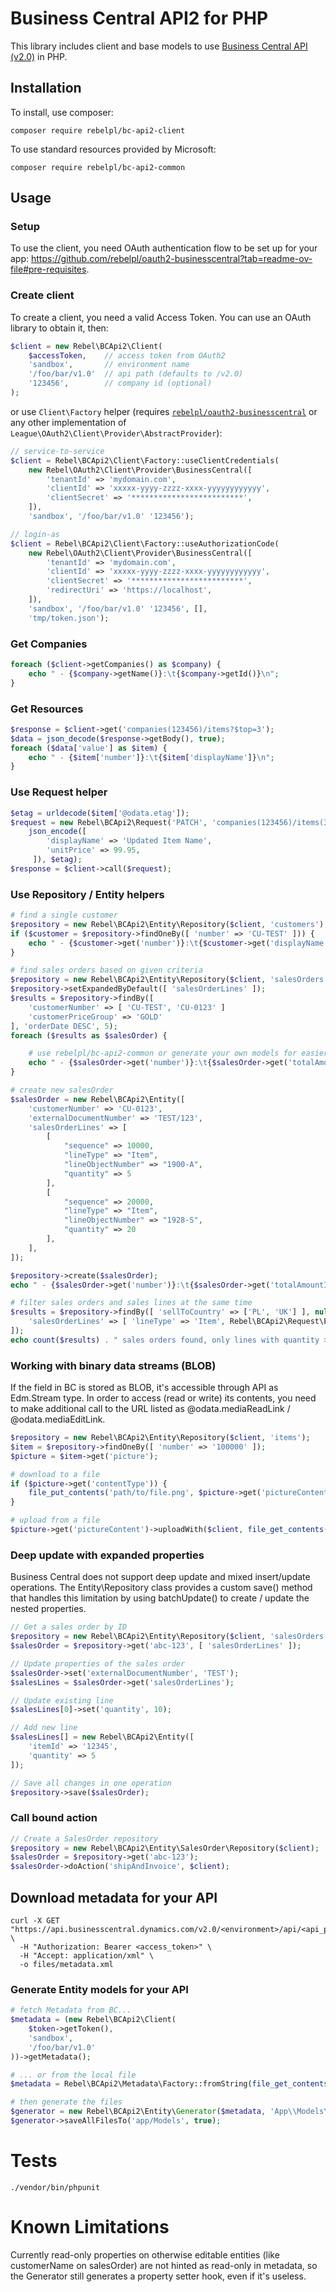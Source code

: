 # Business Central API2 for PHP
This library includes client and base models to use [Business Central API (v2.0)](https://learn.microsoft.com/en-us/dynamics365/business-central/dev-itpro/api-reference/v2.0/) in PHP.

## Installation
To install, use composer:

```
composer require rebelpl/bc-api2-client
```

To use standard resources provided by Microsoft:
```
composer require rebelpl/bc-api2-common
```

## Usage

### Setup
To use the client, you need OAuth authentication flow to be set up for your app:
https://github.com/rebelpl/oauth2-businesscentral?tab=readme-ov-file#pre-requisites.

### Create client
To create a client, you need a valid Access Token. You can use an OAuth library to obtain it, then:

```php
$client = new Rebel\BCApi2\Client(
    $accessToken,    // access token from OAuth2
    'sandbox',       // environment name
    '/foo/bar/v1.0'  // api path (defaults to /v2.0)
    '123456',        // company id (optional)
);
```

or use `Client\Factory` helper (requires [`rebelpl/oauth2-businesscentral`](https://github.com/rebelpl/oauth2-businesscentral)
or any other implementation of `League\OAuth2\Client\Provider\AbstractProvider`):
```php
// service-to-service
$client = Rebel\BCApi2\Client\Factory::useClientCredentials(
    new Rebel\OAuth2\Client\Provider\BusinessCentral([
        'tenantId' => 'mydomain.com',
        'clientId' => 'xxxxx-yyyy-zzzz-xxxx-yyyyyyyyyyyy',
        'clientSecret' => '*************************',
    ]),
    'sandbox', '/foo/bar/v1.0' '123456');
```

```php
// login-as
$client = Rebel\BCApi2\Client\Factory::useAuthorizationCode(
    new Rebel\OAuth2\Client\Provider\BusinessCentral([
        'tenantId' => 'mydomain.com',
        'clientId' => 'xxxxx-yyyy-zzzz-xxxx-yyyyyyyyyyyy',
        'clientSecret' => '*************************',
        'redirectUri' => 'https://localhost',
    ]),
    'sandbox', '/foo/bar/v1.0' '123456', [],
    'tmp/token.json');
```

### Get Companies
```php
foreach ($client->getCompanies() as $company) {
    echo " - {$company->getName()}:\t{$company->getId()}\n";
}
```

### Get Resources
```php
$response = $client->get('companies(123456)/items?$top=3');
$data = json_decode($response->getBody(), true);
foreach ($data['value'] as $item) {
    echo " - {$item['number']}:\t{$item['displayName']}\n";
}
```

### Use Request helper
```php
$etag = urldecode($item['@odata.etag']);
$request = new Rebel\BCApi2\Request('PATCH', 'companies(123456)/items(32d80403)',
    json_encode([
        'displayName' => 'Updated Item Name',
        'unitPrice' => 99.95,
     ]), $etag);
$response = $client->call($request);
```

### Use Repository / Entity helpers

```php
# find a single customer
$repository = new Rebel\BCApi2\Entity\Repository($client, 'customers');
if ($customer = $repository->findOneBy([ 'number' => 'CU-TEST' ])) {
    echo " - {$customer->get('number')}:\t{$customer->get('displayName')} @ {$customer->get('country')} ({$customer->get('id')})\n";
}

# find sales orders based on given criteria
$repository = new Rebel\BCApi2\Entity\Repository($client, 'salesOrders');
$repository->setExpandedByDefault([ 'salesOrderLines' ]);
$results = $repository->findBy([
    'customerNumber' => [ 'CU-TEST', 'CU-0123' ]
    'customerPriceGroup' => 'GOLD'
], 'orderDate DESC', 5);
foreach ($results as $salesOrder) {

    # use rebelpl/bc-api2-common or generate your own models for easier access to properties
    echo " - {$salesOrder->get('number')}:\t{$salesOrder->get('totalAmountIncludingTax')} {$salesOrder->get('currencyCode')}\n";
}

# create new salesOrder
$salesOrder = new Rebel\BCApi2\Entity([
    'customerNumber' => 'CU-0123',
    'externalDocumentNumber' => 'TEST/123',
    'salesOrderLines' => [
        [
            "sequence" => 10000,
            "lineType" => "Item",
            "lineObjectNumber" => "1900-A",
            "quantity" => 5
        ],
        [
            "sequence" => 20000,
            "lineType" => "Item",
            "lineObjectNumber" => "1928-S",
            "quantity" => 20
        ],
    ],
]);

$repository->create($salesOrder);
echo " - {$salesOrder->get('number')}:\t{$salesOrder->get('totalAmountIncludingTax')} {$salesOrder->get('currencyCode')}\n";

# filter sales orders and sales lines at the same time
$results = $repository->findBy([ 'sellToCountry' => ['PL', 'UK'] ], null, 10, null, [ 
    'salesOrderLines' => [ 'lineType' => 'Item', Rebel\BCApi2\Request\Expression::greaterThan('quantity', 5) ],
]);
echo count($results) . " sales orders found, only lines with quantity > 5 included.\n";
```

### Working with binary data streams (BLOB)

If the field in BC is stored as BLOB, it's accessible through API as Edm.Stream type. In order to access (read or write)
its contents, you need to make additional call to the URL listed as @odata.mediaReadLink / @odata.mediaEditLink.

```php
$repository = new Rebel\BCApi2\Entity\Repository($client, 'items');
$item = $repository->findOneBy([ 'number' => '100000' ]);
$picture = $item->get('picture');

# download to a file 
if ($picture->get('contentType')) {
    file_put_contents('path/to/file.png', $picture->get('pictureContent')->downloadWith($client));
}

# upload from a file
$picture->get('pictureContent')->uploadWith($client, file_get_contents('path/to/file.png'), $picture->getETag());
```

### Deep update with expanded properties

Business Central does not support deep update and mixed insert/update operations.
The Entity\Repository class provides a custom save() method that handles this limitation
by using batchUpdate() to create / update the nested properties.

```php
// Get a sales order by ID
$repository = new Rebel\BCApi2\Entity\Repository($client, 'salesOrders');
$salesOrder = $repository->get('abc-123', [ 'salesOrderLines' ]);

// Update properties of the sales order
$salesOrder->set('externalDocumentNumber', 'TEST');
$salesLines = $salesOrder->get('salesOrderLines'); 

// Update existing line
$salesLines[0]->set('quantity', 10);

// Add new line
$salesLines[] = new Rebel\BCApi2\Entity([
    'itemId' => '12345',
    'quantity' => 5
]);

// Save all changes in one operation
$repository->save($salesOrder);
```

### Call bound action
```php
// Create a SalesOrder repository
$repository = new Rebel\BCApi2\Entity\SalesOrder\Repository($client);
$salesOrder = $repository->get('abc-123');
$salesOrder->doAction('shipAndInvoice', $client);
```

## Download metadata for your API
```shell
curl -X GET "https://api.businesscentral.dynamics.com/v2.0/<environment>/api/<api_publisher>/<api_group>/<api_version>/$metadata" \
  -H "Authorization: Bearer <access_token>" \
  -H "Accept: application/xml" \
  -o files/metadata.xml
```

### Generate Entity models for your API
```php
# fetch Metadata from BC...
$metadata = (new Rebel\BCApi2\Client(
    $token->getToken(),
    'sandbox',
    '/foo/bar/v1.0'
))->getMetadata();

# ... or from the local file
$metadata = Rebel\BCApi2\Metadata\Factory::fromString(file_get_contents('files/metadata.xml'));

# then generate the files
$generator = new Rebel\BCApi2\Entity\Generator($metadata, 'App\\Models\\');
$generator->saveAllFilesTo('app/Models', true);
```

# Tests
```
./vendor/bin/phpunit
```

# Known Limitations
Currently read-only properties on otherwise editable entities (like customerName on salesOrder)
are not hinted as read-only in metadata, so the Generator still generates a property setter hook,
even if it's useless.